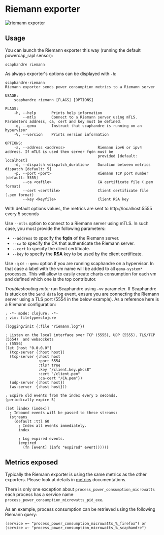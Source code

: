 # Riemann exporter

![riemann exporter](images/riemann_exporter.png)

## Usage

You can launch the Riemann exporter this way (running the default powercap_rapl sensor):

	scaphandre riemann

As always exporter's options can be displayed with `-h`:
```
scaphandre-riemann
Riemann exporter sends power consumption metrics to a Riemann server

USAGE:
    scaphandre riemann [FLAGS] [OPTIONS]

FLAGS:
    -h, --help       Prints help information
        --mtls       Connect to a Riemann server using mTLS. Parameters address, ca, cert and key must be defined.
    -q, --qemu       Instruct that scaphandre is running on an hypervisor
    -V, --version    Prints version information

OPTIONS:
    -a, --address <address>               Riemann ipv6 or ipv4 address. If mTLS is used then server fqdn must be
                                          provided [default: localhost]
    -d, --dispatch <dispatch_duration>    Duration between metrics dispatch [default: 5]
    -p, --port <port>                     Riemann TCP port number [default: 5555]
        --ca <cafile>                     CA certificate file (.pem format)
        --cert <certfile>                 Client certificate file (.pem format)
        --key <keyfile>                   Client RSA key
```
With default options values, the metrics are sent to http://localhost:5555 every 5 seconds

Use `--mtls` option to connect to a Riemann server using mTLS. In such case, you must provide the following parameters:
* `--address` to specify the **fqdn** of the Riemann server.
* `--ca` to specify the CA that authenticate the Riemann server.
* `--cert` to specify the client certificate.
* `--key` to specify the **RSA** key to be used by the client certificate.

Use `-q` or `--qemu` option if you are running scaphandre on a hypervisor. In that case a label with the vm name will be added to all `qemu-system*` processes.
This will allow to easily create charts consumption for each vm and defined which one is the top contributor.

*Troubleshooting note:* run  Scaphandre using `-vv` parameter. If Scaphandre is stuck on the `Send data` log event, ensure you are connecting the Riemann server using a TLS port (5554 in the below example).
As a reference here is a Riemann configuration:
```
; -*- mode: clojure; -*-
; vim: filetype=clojure

(logging/init {:file "riemann.log"})

; Listen on the local interface over TCP (5555), UDP (5555), TLS/TCP (5554)  and websockets
; (5556)
(let [host "0.0.0.0"]
  (tcp-server {:host host})
  (tcp-server {:host host
               :port 5554
               :tls? true
               :key "/client.key.pkcs8"
               :cert "/client.pem"
               :ca-cert "/CA.pem"})
  (udp-server {:host host})
  (ws-server  {:host host}))

; Expire old events from the index every 5 seconds.
(periodically-expire 5)

(let [index (index)]
  ; Inbound events will be passed to these streams:
  (streams
    (default :ttl 60
      ; Index all events immediately.
      index

      ; Log expired events.
      (expired
        (fn [event] (info "expired" event))))))
```

## Metrics exposed
Typically the Riemann exporter is using the same metrics as the other exporters. Please look at details in [metrics](metrics.md) documentations.

There is only one exception about `process_power_consumption_microwatts` each process has a service name `process_power_consumption_microwatts_pid_exe`.

As an example, process consumption can be retrieved using the following Riemann query:
```
(service =~ "process_power_consumption_microwatts_%_firefox") or (service =~ "process_power_consumption_microwatts_%_scaphandre")
```
